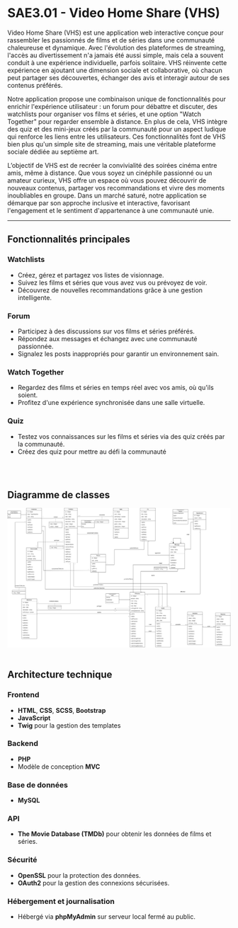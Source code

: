 # SAE3.01 - Video Home Share (VHS)

Video Home Share (VHS) est une application web interactive conçue pour rassembler les passionnés de films et de séries dans une communauté chaleureuse et dynamique. Avec l'évolution des plateformes de streaming, l'accès au divertissement n'a jamais été aussi simple, mais cela a souvent conduit à une expérience individuelle, parfois solitaire. VHS réinvente cette expérience en ajoutant une dimension sociale et collaborative, où chacun peut partager ses découvertes, échanger des avis et interagir autour de ses contenus préférés.

Notre application propose une combinaison unique de fonctionnalités pour enrichir l'expérience utilisateur : un forum pour débattre et discuter, des watchlists pour organiser vos films et séries, et une option "Watch Together" pour regarder ensemble à distance. En plus de cela, VHS intègre des quiz et des mini-jeux créés par la communauté pour un aspect ludique qui renforce les liens entre les utilisateurs. Ces fonctionnalités font de VHS bien plus qu'un simple site de streaming, mais une véritable plateforme sociale dédiée au septième art.

L’objectif de VHS est de recréer la convivialité des soirées cinéma entre amis, même à distance. Que vous soyez un cinéphile passionné ou un amateur curieux, VHS offre un espace où vous pouvez découvrir de nouveaux contenus, partager vos recommandations et vivre des moments inoubliables en groupe. Dans un marché saturé, notre application se démarque par son approche inclusive et interactive, favorisant l'engagement et le sentiment d'appartenance à une communauté unie.

---

## Fonctionnalités principales
### Watchlists
- Créez, gérez et partagez vos listes de visionnage.
- Suivez les films et séries que vous avez vus ou prévoyez de voir.
- Découvrez de nouvelles recommandations grâce à une gestion intelligente.

### Forum
- Participez à des discussions sur vos films et séries préférés.
- Répondez aux messages et échangez avec une communauté passionnée.
- Signalez les posts inappropriés pour garantir un environnement sain.

### Watch Together
- Regardez des films et séries en temps réel avec vos amis, où qu'ils soient.
- Profitez d'une expérience synchronisée dans une salle virtuelle.

### Quiz
- Testez vos connaissances sur les films et séries via des quiz créés par la communauté.
- Créez des quiz pour mettre au défi la communauté

<br>
<br>

## Diagramme de classes
![Diagramme de classes](images/diagrammeClasses.png)
<br>
<br>

## Architecture technique
### Frontend
- **HTML**, **CSS**, **SCSS**, **Bootstrap**
- **JavaScript**
- **Twig** pour la gestion des templates

### Backend
- **PHP**
- Modèle de conception **MVC**

### Base de données
- **MySQL**

### API
- **The Movie Database (TMDb)** pour obtenir les données de films et séries.

### Sécurité
- **OpenSSL** pour la protection des données.
- **OAuth2** pour la gestion des connexions sécurisées.

### Hébergement et journalisation
- Hébergé via **phpMyAdmin** sur serveur local fermé au public.
<br>
<br>




